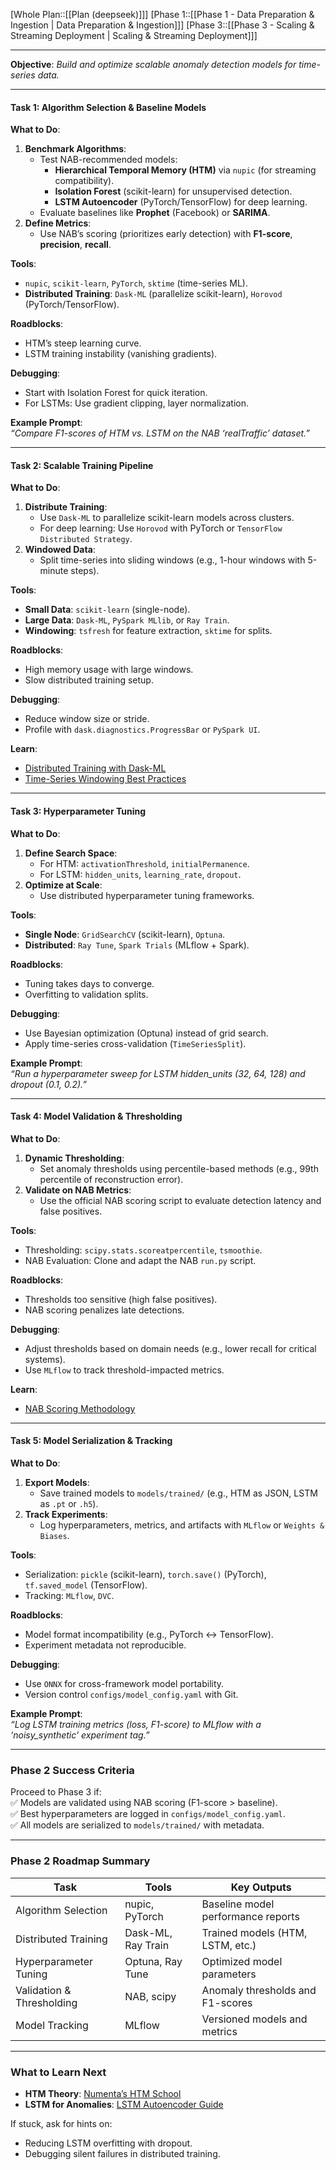 [Whole Plan::[[Plan (deepseek)]]]
[Phase 1::[[Phase 1 - Data Preparation & Ingestion | Data Preparation & Ingestion]]]
[Phase 3::[[Phase 3 - Scaling & Streaming Deployment | Scaling & Streaming Deployment]]]

---

**Objective**: *Build and optimize scalable anomaly detection models for time-series data.*  

---

#### **Task 1: Algorithm Selection & Baseline Models**  
**What to Do**:  
1. **Benchmark Algorithms**:  
   - Test NAB-recommended models:  
     - **Hierarchical Temporal Memory (HTM)** via `nupic` (for streaming compatibility).  
     - **Isolation Forest** (scikit-learn) for unsupervised detection.  
     - **LSTM Autoencoder** (PyTorch/TensorFlow) for deep learning.  
   - Evaluate baselines like **Prophet** (Facebook) or **SARIMA**.  
2. **Define Metrics**:  
   - Use NAB’s scoring (prioritizes early detection) with **F1-score**, **precision**, **recall**.  

**Tools**:  
- `nupic`, `scikit-learn`, `PyTorch`, `sktime` (time-series ML).  
- **Distributed Training**: `Dask-ML` (parallelize scikit-learn), `Horovod` (PyTorch/TensorFlow).  

**Roadblocks**:  
- HTM’s steep learning curve.  
- LSTM training instability (vanishing gradients).  

**Debugging**:  
- Start with Isolation Forest for quick iteration.  
- For LSTMs: Use gradient clipping, layer normalization.  

**Example Prompt**:  
*“Compare F1-scores of HTM vs. LSTM on the NAB ‘realTraffic’ dataset.”*  

---

#### **Task 2: Scalable Training Pipeline**  
**What to Do**:  
1. **Distribute Training**:  
   - Use `Dask-ML` to parallelize scikit-learn models across clusters.  
   - For deep learning: Use `Horovod` with PyTorch or `TensorFlow Distributed Strategy`.  
2. **Windowed Data**:  
   - Split time-series into sliding windows (e.g., 1-hour windows with 5-minute steps).  

**Tools**:  
- **Small Data**: `scikit-learn` (single-node).  
- **Large Data**: `Dask-ML`, `PySpark MLlib`, or `Ray Train`.  
- **Windowing**: `tsfresh` for feature extraction, `sktime` for splits.  

**Roadblocks**:  
- High memory usage with large windows.  
- Slow distributed training setup.  

**Debugging**:  
- Reduce window size or stride.  
- Profile with `dask.diagnostics.ProgressBar` or `PySpark UI`.  

**Learn**:  
- [Distributed Training with Dask-ML](https://ml.dask.org/)  
- [Time-Series Windowing Best Practices](https://towardsdatascience.com/using-sliding-windows-to-generate-training-data-for-time-series-9d4e9e34e5d5)  

---

#### **Task 3: Hyperparameter Tuning**  
**What to Do**:  
1. **Define Search Space**:  
   - For HTM: `activationThreshold`, `initialPermanence`.  
   - For LSTM: `hidden_units`, `learning_rate`, `dropout`.  
2. **Optimize at Scale**:  
   - Use distributed hyperparameter tuning frameworks.  

**Tools**:  
- **Single Node**: `GridSearchCV` (scikit-learn), `Optuna`.  
- **Distributed**: `Ray Tune`, `Spark Trials` (MLflow + Spark).  

**Roadblocks**:  
- Tuning takes days to converge.  
- Overfitting to validation splits.  

**Debugging**:  
- Use Bayesian optimization (Optuna) instead of grid search.  
- Apply time-series cross-validation (`TimeSeriesSplit`).  

**Example Prompt**:  
*“Run a hyperparameter sweep for LSTM hidden_units (32, 64, 128) and dropout (0.1, 0.2).”*  

---

#### **Task 4: Model Validation & Thresholding**  
**What to Do**:  
1. **Dynamic Thresholding**:  
   - Set anomaly thresholds using percentile-based methods (e.g., 99th percentile of reconstruction error).  
2. **Validate on NAB Metrics**:  
   - Use the official NAB scoring script to evaluate detection latency and false positives.  

**Tools**:  
- Thresholding: `scipy.stats.scoreatpercentile`, `tsmoothie`.  
- NAB Evaluation: Clone and adapt the NAB `run.py` script.  

**Roadblocks**:  
- Thresholds too sensitive (high false positives).  
- NAB scoring penalizes late detections.  

**Debugging**:  
- Adjust thresholds based on domain needs (e.g., lower recall for critical systems).  
- Use `MLflow` to track threshold-impacted metrics.  

**Learn**:  
- [NAB Scoring Methodology](https://arxiv.org/abs/1510.03336)  

---

#### **Task 5: Model Serialization & Tracking**  
**What to Do**:  
1. **Export Models**:  
   - Save trained models to `models/trained/` (e.g., HTM as JSON, LSTM as `.pt` or `.h5`).  
2. **Track Experiments**:  
   - Log hyperparameters, metrics, and artifacts with `MLflow` or `Weights & Biases`.  

**Tools**:  
- Serialization: `pickle` (scikit-learn), `torch.save()` (PyTorch), `tf.saved_model` (TensorFlow).  
- Tracking: `MLflow`, `DVC`.  

**Roadblocks**:  
- Model format incompatibility (e.g., PyTorch ↔ TensorFlow).  
- Experiment metadata not reproducible.  

**Debugging**:  
- Use `ONNX` for cross-framework model portability.  
- Version control `configs/model_config.yaml` with Git.  

**Example Prompt**:  
*“Log LSTM training metrics (loss, F1-score) to MLflow with a ‘noisy_synthetic’ experiment tag.”*  

---

### **Phase 2 Success Criteria**  
Proceed to Phase 3 if:  
✅ Models are validated using NAB scoring (F1-score > baseline).  
✅ Best hyperparameters are logged in `configs/model_config.yaml`.  
✅ All models are serialized to `models/trained/` with metadata.  

---

### **Phase 2 Roadmap Summary**  
| Task                   | Tools               | Key Outputs                          |  
|------------------------|---------------------|--------------------------------------|  
| Algorithm Selection    | nupic, PyTorch      | Baseline model performance reports   |  
| Distributed Training   | Dask-ML, Ray Train  | Trained models (HTM, LSTM, etc.)     |  
| Hyperparameter Tuning  | Optuna, Ray Tune    | Optimized model parameters           |  
| Validation & Thresholding | NAB, scipy      | Anomaly thresholds and F1-scores     |  
| Model Tracking          | MLflow              | Versioned models and metrics         |  

---

### **What to Learn Next**  
- **HTM Theory**: [Numenta’s HTM School](https://numenta.com/htm-school/)  
- **LSTM for Anomalies**: [LSTM Autoencoder Guide](https://towardsdatascience.com/lstm-autoencoder-for-anomaly-detection-e1f4f2ee7ccf)  

If stuck, ask for hints on:  
- Reducing LSTM overfitting with dropout.  
- Debugging silent failures in distributed training.
